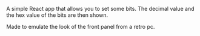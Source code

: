 A simple React app that allows you to set some bits. The decimal value and the hex value
of the bits are then shown.

Made to emulate the look of the front panel from a retro pc.